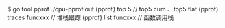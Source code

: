 
$ go tool pprof ./cpu-pprof.out
(pprof) top 5  // top5 cum 、top5 flat
(pprof) traces funcxxx // 堆栈跟踪
(pprof) list funcxxx // 函数调用栈
